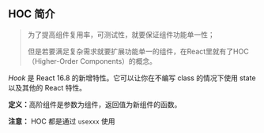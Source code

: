 ## HOC 简介


> 为了提⾼组件复⽤率，可测试性，就要保证组件功能单⼀性；
>
> 但是若要满⾜复杂需求就要扩展功能单⼀的组件，在React⾥就有了HOC（Higher-Order Components）的概念。



*Hook* 是 React 16.8 的新增特性。它可以让你在不编写 class 的情况下使用 state 以及其他的 React 特性。



**定义：**⾼阶组件是参数为组件，返回值为新组件的函数。



**注意：** HOC 都是通过 `usexxx` 使用

